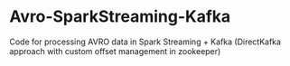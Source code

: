 # Avro-SparkStreaming-Kafka
Code for processing AVRO data in Spark Streaming + Kafka (DirectKafka approach with custom offset management in zookeeper)
